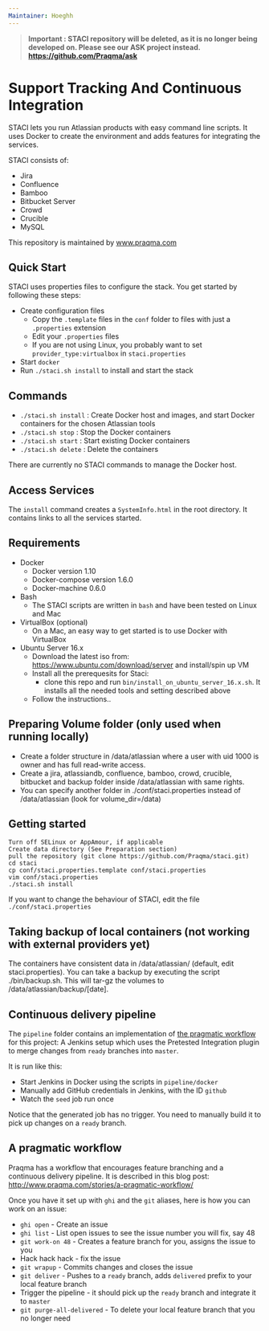 ```yaml
---
Maintainer: Hoeghh 
---
```


> **Important : STACI repository will be deleted, as it is no longer being developed on. Please see our ASK project instead. https://github.com/Praqma/ask**

# Support Tracking And Continuous Integration

STACI lets you run Atlassian products with easy command line scripts. It uses Docker to
create the environment and adds features for integrating the services.

STACI consists of:
- Jira
- Confluence
- Bamboo
- Bitbucket Server
- Crowd
- Crucible
- MySQL

This repository is maintained by www.praqma.com

## Quick Start

STACI uses properties files to configure the stack. You get started by following these
steps:

- Create configuration files
  - Copy the `.template` files in the `conf` folder to files with just a `.properties`
    extension
  - Edit your `.properties` files
  - If you are not using Linux, you probably want to set `provider_type:virtualbox` in
    `staci.properties`
- Start `docker`
- Run `./staci.sh install` to install and start the stack


## Commands

- `./staci.sh install` : Create Docker host and images, and start Docker containers for
   the chosen Atlassian tools
- `./staci.sh stop` : Stop the Docker containers
- `./staci.sh start` : Start existing Docker containers
- `./staci.sh delete` : Delete the containers

There are currently no STACI commands to manage the Docker host.


## Access Services

The `install` command creates a `SystemInfo.html` in the root directory. It contains
links to all the services started.


## Requirements
- Docker
  - Docker version 1.10
  - Docker-compose version 1.6.0
  - Docker-machine 0.6.0
- Bash
  - The STACI scripts are written in `bash` and have been tested on Linux and Mac
- VirtualBox (optional)
  - On a Mac, an easy way to get started is to use Docker with VirtualBox
- Ubuntu Server 16.x
  - Download the latest iso from: https://www.ubuntu.com/download/server and install/spin up VM
  - Install all the prerequesits for Staci:
     - clone this repo and run ```bin/install_on_ubuntu_server_16.x.sh```. It installs all the needed tools and setting described above
  - Follow the instructions..
  


## Preparing Volume folder (only used when running locally)
- Create a folder structure in /data/atlassian where a user with uid 1000 is owner and has full read-write access.
- Create a jira, atlassiandb, confluence, bamboo, crowd, crucible, bitbucket and backup folder inside /data/atlassian with same rights.
- You can specify another folder in ./conf/staci.properties instead of /data/atlassian (look for volume_dir=/data)

## Getting started
```
Turn off SELinux or AppAmour, if applicable
Create data directory (See Preparation section)
pull the repository (git clone https://github.com/Praqma/staci.git)
cd staci
cp conf/staci.properties.template conf/staci.properties
vim conf/staci.properties
./staci.sh install
```

If you want to change the behaviour of STACI, edit the file `./conf/staci.properties`

## Taking backup of local containers (not working with external providers yet)
The containers have consistent data in /data/atlassian/ (default, edit staci.properties). You can take a backup by executing the script ./bin/backup.sh. This will tar-gz the volumes to /data/atlassian/backup/[date].


## Continuous delivery pipeline

The `pipeline` folder contains an implementation of [the pragmatic workflow](http://www.praqma.com/stories/a-pragmatic-workflow/)
for this project: A Jenkins setup which uses the Pretested Integration plugin to merge
changes from `ready` branches into `master`.

It is run like this:

* Start Jenkins in Docker using the scripts in `pipeline/docker`
* Manually add GitHub credentials in Jenkins, with the ID `github`
* Watch the `seed` job run once

Notice that the generated job has no trigger. You need to manually build it to pick up
changes on a `ready` branch.


## A pragmatic workflow

Praqma has a workflow that encourages feature branching and a continuous delivery
pipeline. It is described in this blog post:
http://www.praqma.com/stories/a-pragmatic-workflow/

Once you have it set up with `ghi` and the `git` aliases, here is how you can work on an
issue:

* `ghi open` - Create an issue
* `ghi list` - List open issues to see the issue number you will fix, say 48
* `git work-on 48` - Creates a feature branch for you, assigns the issue to you
* Hack hack hack - fix the issue
* `git wrapup` - Commits changes and closes the issue
* `git deliver` - Pushes to a `ready` branch, adds `delivered` prefix to your local
  feature branch
* Trigger the pipeline - it should pick up the `ready` branch and integrate it to `master`
* `git purge-all-delivered` - To delete your local feature branch that you no longer need
